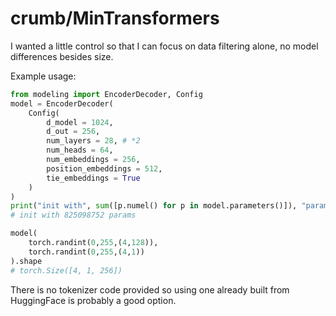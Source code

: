 # crumb/MinTransformers

I wanted a little control so that I can focus on data filtering alone, no model differences besides size.

Example usage:
```python
from modeling import EncoderDecoder, Config
model = EncoderDecoder(
    Config(
        d_model = 1024,
        d_out = 256,
        num_layers = 28, # *2
        num_heads = 64,
        num_embeddings = 256,
        position_embeddings = 512,
        tie_embeddings = True
    )
)
print("init with", sum([p.numel() for p in model.parameters()]), "params")
# init with 825098752 params

model(
    torch.randint(0,255,(4,128)),
    torch.randint(0,255,(4,1))
).shape
# torch.Size([4, 1, 256])
```

There is no tokenizer code provided so using one already built from HuggingFace is probably a good option.
